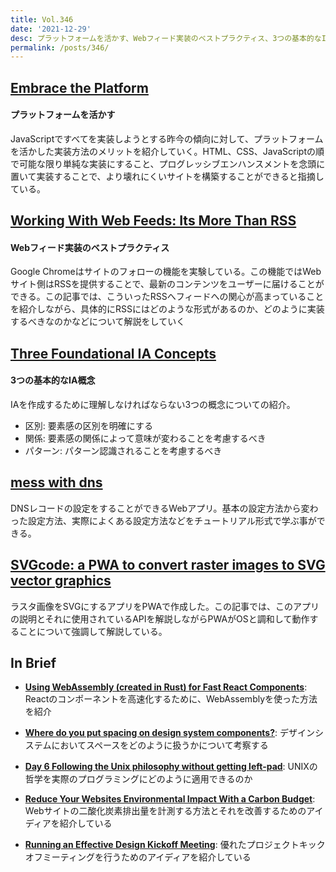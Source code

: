 ```yaml
---
title: Vol.346
date: '2021-12-29'
desc: プラットフォームを活かす、Webフィード実装のベストプラクティス、3つの基本的なIA概念、ほか計10リンク
permalink: /posts/346/
---
```



## [Embrace the Platform](https://css-tricks.com/embrace-the-platform/)
#### プラットフォームを活かす

JavaScriptですべてを実装しようとする昨今の傾向に対して、プラットフォームを活かした実装方法のメリットを紹介していく。HTML、CSS、JavaScriptの順で可能な限り単純な実装にすること、プログレッシブエンハンスメントを念頭に置いて実装することで、より壊れにくいサイトを構築することができると指摘している。


## [Working With Web Feeds: Its More Than RSS](https://css-tricks.com/working-with-web-feeds-its-more-than-rss/)
#### Webフィード実装のベストプラクティス

Google Chromeはサイトのフォローの機能を実験している。この機能ではWebサイト側はRSSを提供することで、最新のコンテンツをユーザーに届けることができる。この記事では、こういったRSSへフィードへの関心が高まっていることを紹介しながら、具体的にRSSにはどのような形式があるのか、どのように実装するべきなのかなどについて解説をしていく


## [Three Foundational IA Concepts](https://jarango.com/2021/11/30/three-foundational-ia-concepts/)
#### 3つの基本的なIA概念

IAを作成するために理解しなければならない3つの概念についての紹介。

- 区別: 要素感の区別を明確にする
- 関係: 要素感の関係によって意味が変わることを考慮するべき
- パターン: パターン認識されることを考慮するべき

## [mess with dns](https://messwithdns.net/)

DNSレコードの設定をすることができるWebアプリ。基本の設定方法から変わった設定方法、実際によくある設定方法などをチュートリアル形式で学ぶ事ができる。


## [SVGcode: a PWA to convert raster images to SVG vector graphics](https://web.dev/svgcode/)

ラスタ画像をSVGにするアプリをPWAで作成した。この記事では、このアプリの説明とそれに使用されているAPIを解説しながらPWAがOSと調和して動作することについて強調して解説している。

## In Brief

- **[Using WebAssembly (created in Rust) for Fast React Components](https://www.joshfinnie.com/blog/using-webassembly-created-in-rust-for-fast-react-components/)**: Reactのコンポーネントを高速化するために、WebAssemblyを使った方法を紹介

- **[Where do you put spacing on design system components?](https://ericwbailey.design/writing/where-do-you-put-spacing-on-design-system-components/)**: デザインシステムにおいてスペースをどのように扱うかについて考察する

- **[Day 6  Following the Unix philosophy without getting left-pad](https://raku-advent.blog/2021/12/06/unix_philosophy_without_leftpad/)**: UNIXの哲学を実際のプログラミングにどのように適用できるのか

- **[Reduce Your Websites Environmental Impact With a Carbon Budget](https://css-tricks.com/reduce-your-websites-environmental-impact-with-a-carbon-budget/)**: Webサイトの二酸化炭素排出量を計測する方法とそれを改善するためのアイディアを紹介している

- **[Running an Effective Design Kickoff Meeting](https://uxtools.co/blog/running-an-effective-design-kickoff-meeting/)**: 優れたプロジェクトキックオフミーティングを行うためのアイディアを紹介している
